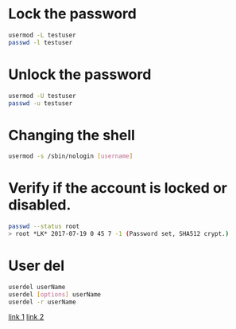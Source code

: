 # Lock the password
```bash
usermod -L testuser
passwd -l testuser
```
# Unlock the password
```bash
usermod -U testuser
passwd -u testuser
```

# Changing the shell
```bash
usermod -s /sbin/nologin [username]
```

# Verify if the account is locked or disabled.
```bash
passwd --status root
> root *LK* 2017-07-19 0 45 7 -1 (Password set, SHA512 crypt.)
```

# User del
```bash
userdel userName
userdel [options] userName
userdel -r userName
```
[link 1](https://www.thegeekdiary.com/unix-linux-how-to-lock-or-disable-an-user-account/)
[link 2](https://www.learnitguide.net/2016/08/how-to-lock-and-unlock-user-account-linux.html)
